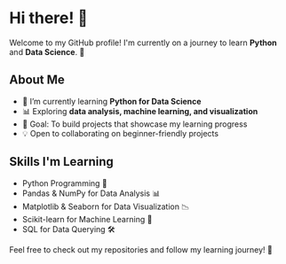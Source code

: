 # Hi there! 👋

Welcome to my GitHub profile! I'm currently on a journey to learn **Python** and **Data Science**. 🚀

## About Me
- 🌱 I’m currently learning **Python for Data Science**
- 📊 Exploring **data analysis, machine learning, and visualization**
- 🎯 Goal: To build projects that showcase my learning progress
- 💡 Open to collaborating on beginner-friendly projects

## Skills I'm Learning
- Python Programming 🐍
- Pandas & NumPy for Data Analysis 📊
- Matplotlib & Seaborn for Data Visualization 📉
- Scikit-learn for Machine Learning 🤖
- SQL for Data Querying 🛠️

Feel free to check out my repositories and follow my learning journey! 🚀




